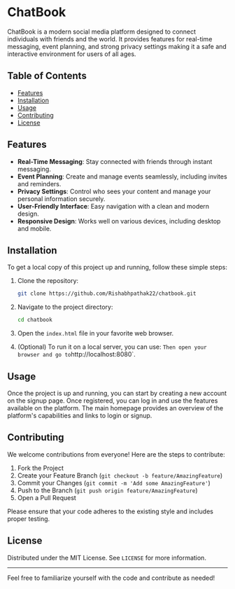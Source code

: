 # ChatBook

ChatBook is a modern social media platform designed to connect individuals with friends and the world. It provides features for real-time messaging, event planning, and strong privacy settings making it a safe and interactive environment for users of all ages.

## Table of Contents

- [Features](#features)
- [Installation](#installation)
- [Usage](#usage)
- [Contributing](#contributing)
- [License](#license)

## Features

- **Real-Time Messaging**: Stay connected with friends through instant messaging.
- **Event Planning**: Create and manage events seamlessly, including invites and reminders.
- **Privacy Settings**: Control who sees your content and manage your personal information securely.
- **User-Friendly Interface**: Easy navigation with a clean and modern design.
- **Responsive Design**: Works well on various devices, including desktop and mobile.

## Installation

To get a local copy of this project up and running, follow these simple steps:

1. Clone the repository:
    ```bash
    git clone https://github.com/Rishabhpathak22/chatbook.git
    ```

2. Navigate to the project directory:
    ```bash
    cd chatbook
    ```

3. Open the `index.html` file in your favorite web browser.

4. (Optional) To run it on a local server, you can use:
    `
   Then open your browser and go to `http://localhost:8080`.

## Usage

Once the project is up and running, you can start by creating a new account on the signup page. Once registered, you can log in and use the features available on the platform. The main homepage provides an overview of the platform's capabilities and links to login or signup.

## Contributing

We welcome contributions from everyone! Here are the steps to contribute:

1. Fork the Project
2. Create your Feature Branch (`git checkout -b feature/AmazingFeature`)
3. Commit your Changes (`git commit -m 'Add some AmazingFeature'`)
4. Push to the Branch (`git push origin feature/AmazingFeature`)
5. Open a Pull Request

Please ensure that your code adheres to the existing style and includes proper testing.

## License

Distributed under the MIT License. See `LICENSE` for more information.

---

Feel free to familiarize yourself with the code and contribute as needed!
